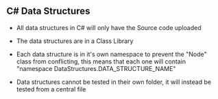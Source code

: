 C# Data Structures
-------------------

- All data structures in C# will only have the Source code uploaded
- The data structures are in a Class Library
- Each data structure is in it's own namespace to prevent the "Node" class from conflicting, this means that each one will contain "namespace DataStructures.DATA_STRUCTURE_NAME"

- Data structures cannot be tested in their own folder, it will instead be tested from a central file
